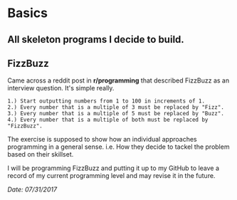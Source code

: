 # Basics

All skeleton programs I decide to build.
---

## FizzBuzz

Came across a reddit post in **r/programming** that described FizzBuzz as an interview question. It's simple really.

	1.) Start outputting numbers from 1 to 100 in increments of 1. 
	2.) Every number that is a multiple of 3 must be replaced by "Fizz". 
	3.) Every number that is a multiple of 5 must be replaced by "Buzz". 
	4.) Every number that is a multiple of both must be replaced by "FizzBuzz".

The exercise is supposed to show how an individual approaches programming in a general sense. 
	i.e. How they decide to tackel the problem based on their skillset.


I will be programming FizzBuzz and putting it up to my GitHub to leave a record of my current programming level and may revise it in the future.

*Date: 07/31/2017*
